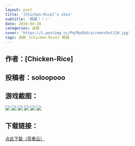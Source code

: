 ```yaml
---
layout: post
title: '[Chicken-Rice]’s skin'
subtitle: '屙屎！！！'
date: 2019-04-20
categories: 皮肤
cover: 'https://i.postimg.cc/PqfNyGk6/screenshot110.jpg'
tags: 皮肤 [Chicken-Rice] 屙屎
---
```


## 作者：[Chicken-Rice]

## 投稿者：soloopooo

## 游戏截图：

<img src="https://i.postimg.cc/0ywzjG0f/screenshot106.jpg">

<img src="https://i.postimg.cc/Vv2YPTpc/screenshot107.jpg">

<img src="https://i.postimg.cc/nzzZjptJ/screenshot108.jpg">


<img src="https://i.postimg.cc/sDSBD9cJ/screenshot109.jpg">


<img src="https://i.postimg.cc/wBWMbWq9/screenshot111.jpg">

<img src="https://i.postimg.cc/PqfNyGk6/screenshot110.jpg">


## 下载链接：

[点此下载（蓝奏云）](https://www.lanzous.com/i3ssmmd)
